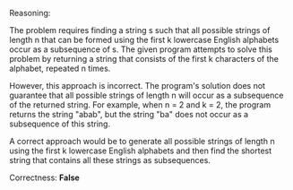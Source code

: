 Reasoning:

The problem requires finding a string s such that all possible strings of length n that can be formed using the first k lowercase English alphabets occur as a subsequence of s. The given program attempts to solve this problem by returning a string that consists of the first k characters of the alphabet, repeated n times.

However, this approach is incorrect. The program's solution does not guarantee that all possible strings of length n will occur as a subsequence of the returned string. For example, when n = 2 and k = 2, the program returns the string "abab", but the string "ba" does not occur as a subsequence of this string.

A correct approach would be to generate all possible strings of length n using the first k lowercase English alphabets and then find the shortest string that contains all these strings as subsequences.

Correctness: **False**